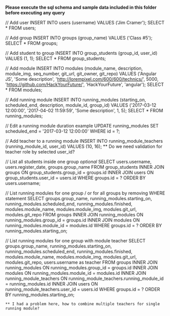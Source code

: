 **Please execute the sql schema and sample data included in this folder before executing any query**


// Add user
INSERT INTO users (username) VALUES ('Jim Cramer');
SELECT * FROM users;

// Add group
INSERT INTO groups (group_name) VALUES ('Class #5');
SELECT * FROM groups;

// Add student to group
INSERT INTO group_students (group_id, user_id) VALUES (1, 1);
SELECT * FROM group_students;

// Add module
INSERT INTO modules (module_name, description, module_img, seq_number, git_url, git_owner, git_repo) VALUES ('Angular JS', 'Some description', 'http://lorempixel.com/600/600/technics/', 5000, 'https://github.com/HackYourFuture/', 'HackYourFuture', 'angular');
SELECT * FROM modules;

// Add running module 
INSERT INTO running_modules (starting_on, scheduled_end, description, module_id, group_id) VALUES ('2017-03-12 12:00:00', '2017-04-02 11:59:59', 'Some description', 1, 5);
SELECT * FROM running_modules;

// Edit a running module duration example
UPDATE running_modules SET scheduled_end = '2017-03-12 12:00:00' WHERE id = ?;

// Add teacher to a running module
INSERT INTO running_module_teachers (running_module_id, user_id) VALUES (10, 16);
** Do we need validation for teacher role by selected user_id?


// List all students inside one group *optional*
SELECT users.username,
        users.register_date,
        groups.group_name
    FROM group_students
    INNER JOIN groups ON group_students.group_id = groups.id
    INNER JOIN users ON group_students.user_id = users.id
    WHERE groups.id = ?    ORDER BY users.username;

// List running modules for one group / or for all groups by removing WHERE statement
SELECT groups.group_name,
        running_modules.starting_on,
        running_modules.scheduled_end,
        running_modules.finished,
        modules.module_name,
        modules.module_img,
        modules.git_url,
        modules.git_repo
    FROM groups
    INNER JOIN running_modules ON running_modules.group_id = groups.id
    INNER JOIN modules ON running_modules.module_id = modules.id
    WHERE groups.id = ?    ORDER BY running_modules.starting_on;

// List running modules for one group with module teacher
SELECT groups.group_name,
        running_modules.starting_on,
        running_modules.scheduled_end,
        running_modules.finished,
        modules.module_name,
        modules.module_img,
        modules.git_url,
        modules.git_repo,
        users.username as teacher
    FROM groups
    INNER JOIN running_modules ON running_modules.group_id = groups.id
    INNER JOIN modules ON running_modules.module_id = modules.id
	INNER JOIN running_module_teachers ON running_module_teachers.running_module_id = running_modules.id
	INNER JOIN users ON running_module_teachers.user_id = users.id
    WHERE groups.id = ?
    ORDER BY running_modules.starting_on;

    ** I had a problem here, how to combine multiple teachers for single running module?